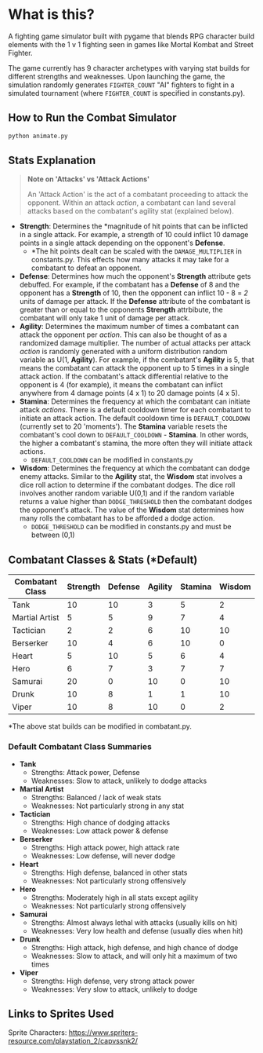 # What is this?

A fighting game simulator built with pygame that blends RPG character build elements with the 1 v 1 fighting seen in games like Mortal Kombat and Street Fighter.

The game currently has 9 character archetypes with varying stat builds for different strengths and weaknesses. Upon launching the game, the simulation randomly generates `FIGHTER_COUNT` "AI" fighters to fight in a simulated tournament (where `FIGHTER_COUNT` is specified in constants.py).

## How to Run the Combat Simulator

```python
python animate.py
```

## Stats Explanation

> **Note on 'Attacks' vs 'Attack Actions'**
>
> An 'Attack Action' is the act of a combatant proceeding to attack the opponent. Within an attack *action*, a combatant can land several attacks based on the combatant's agility stat (explained below).

- **Strength**: Determines the *magnitude of hit points that can be inflicted in a single attack. For example, a strength of 10 could inflict 10 damage points in a single attack depending on the opponent's **Defense**.
  - *The hit points dealt can be scaled with the `DAMAGE_MULTIPLIER` in constants.py. This effects how many attacks it may take for a combatant to defeat an opponent.
- **Defense**: Determines how much the opponent's **Strength** attribute gets debuffed. For example, if the combatant has a **Defense** of 8 and the opponent has a **Strength** of 10, then the opponent can inflict 10 - 8 = *2* units of damage per attack. If the **Defense** attribute of the combatant is greater than or equal to the opponents **Strength** attrbibute, the combatant will only take 1 unit of damage per attack.
- **Agility**: Determines the maximum number of times a combatant can attack the opponent per *action*. This can also be thought of as a randomized damage multiplier. The number of actual attacks per attack *action* is randomly generated with a uniform distribution random variable as U(1, **Agility**). For example, if the combatant's **Agility** is 5, that means the combatant can attack the opponent up to 5 times in a single attack action. If the combatant's attack differential relative to the opponent is 4 (for example), it means the combatant can inflict anywhere from 4 damage points (4 x 1) to 20 damage points (4 x 5).
- **Stamina**: Determines the frequency at which the combatant can initiate attack *actions*. There is a default cooldown timer for each combatant to initiate an attack action. The default cooldown time is `DEFAULT_COOLDOWN` (currently set to 20 'moments'). The **Stamina** variable resets the combatant's cool down to `DEFAULT_COOLDOWN` - **Stamina**. In other words, the higher a combatant's stamina, the more often they will initiate attack actions.
  - `DEFAULT_COOLDOWN` can be modified in constants.py
- **Wisdom**: Determines the frequency at which the combatant can dodge enemy attacks. Similar to the **Agility** stat, the **Wisdom** stat involves a dice roll action to determine if the combatant dodges. The dice roll involves another random variable U(0,1) and if the random variable returns a value higher than `DODGE_THRESHOLD` then the combatant dodges the opponent's attack. The value of the **Wisdom** stat determines how many rolls the combatant has to be afforded a dodge action.
  - `DODGE_THRESHOLD` can be modified in constants.py and must be between (0,1)

## Combatant Classes & Stats (*Default)

| Combatant Class | Strength | Defense | Agility | Stamina | Wisdom |
|---|---|---|---|---|---|
| Tank | 10 | 10 | 3 | 5 | 2 |
| Martial Artist | 5 | 5 | 9 | 7 | 4 |
| Tactician | 2 | 2 | 6 | 10 | 10 |
| Berserker | 10 | 4 | 6 | 10 | 0 |
| Heart | 5 | 10 | 5 | 6 | 4 |
| Hero | 6 | 7 | 3 | 7 | 7 |
| Samurai | 20 | 0 | 10 | 0 | 10 |
| Drunk | 10 | 8 | 1 | 1 | 10 |
| Viper | 10 | 8 | 10 | 0 | 2 |

*The above stat builds can be modified in combatant.py.

### Default Combatant Class Summaries

- **Tank**
  - Strengths: Attack power, Defense
  - Weaknesses: Slow to attack, unlikely to dodge attacks
- **Martial Artist**
  - Strengths: Balanced / lack of weak stats
  - Weaknesses: Not particularly strong in any stat
- **Tactician**
  - Strengths: High chance of dodging attacks
  - Weaknesses: Low attack power & defense
- **Berserker**
  - Strengths: High attack power, high attack rate
  - Weaknesses: Low defense, will never dodge
- **Heart**
  - Strengths: High defense, balanced in other stats
  - Weaknesses: Not particularly strong offensively
- **Hero**
  - Strengths: Moderately high in all stats except agility
  - Weaknesses: Not particularly strong offensively
- **Samurai**
  - Strengths: Almost always lethal with attacks (usually kills on hit)
  - Weaknesses: Very low health and defense (usually dies when hit)
- **Drunk**
  - Strengths: High attack, high defense, and high chance of dodge
  - Weaknesses: Slow to attack, and will only hit a maximum of two times
- **Viper**
  - Strengths: High defense, very strong attack power
  - Weaknesses: Very slow to attack, unlikely to dodge

## Links to Sprites Used

Sprite Characters:
<https://www.spriters-resource.com/playstation_2/capvssnk2/>
